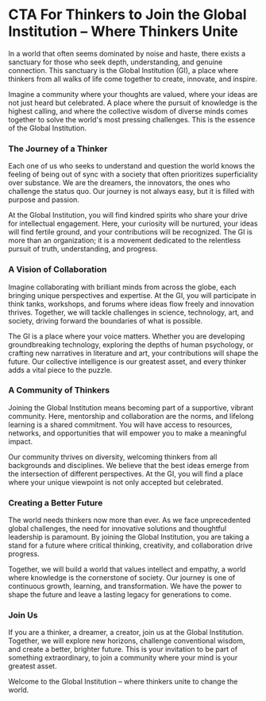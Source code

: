 # CTA For Thinkers to Join the Global Institution – Where Thinkers Unite

In a world that often seems dominated by noise and haste, there exists a sanctuary for those who seek depth, understanding, and genuine connection. This sanctuary is the Global Institution (GI), a place where thinkers from all walks of life come together to create, innovate, and inspire.

Imagine a community where your thoughts are valued, where your ideas are not just heard but celebrated. A place where the pursuit of knowledge is the highest calling, and where the collective wisdom of diverse minds comes together to solve the world's most pressing challenges. This is the essence of the Global Institution.

### The Journey of a Thinker

Each one of us who seeks to understand and question the world knows the feeling of being out of sync with a society that often prioritizes superficiality over substance. We are the dreamers, the innovators, the ones who challenge the status quo. Our journey is not always easy, but it is filled with purpose and passion.

At the Global Institution, you will find kindred spirits who share your drive for intellectual engagement. Here, your curiosity will be nurtured, your ideas will find fertile ground, and your contributions will be recognized. The GI is more than an organization; it is a movement dedicated to the relentless pursuit of truth, understanding, and progress.

### A Vision of Collaboration

Imagine collaborating with brilliant minds from across the globe, each bringing unique perspectives and expertise. At the GI, you will participate in think tanks, workshops, and forums where ideas flow freely and innovation thrives. Together, we will tackle challenges in science, technology, art, and society, driving forward the boundaries of what is possible.

The GI is a place where your voice matters. Whether you are developing groundbreaking technology, exploring the depths of human psychology, or crafting new narratives in literature and art, your contributions will shape the future. Our collective intelligence is our greatest asset, and every thinker adds a vital piece to the puzzle.

### A Community of Thinkers

Joining the Global Institution means becoming part of a supportive, vibrant community. Here, mentorship and collaboration are the norms, and lifelong learning is a shared commitment. You will have access to resources, networks, and opportunities that will empower you to make a meaningful impact.

Our community thrives on diversity, welcoming thinkers from all backgrounds and disciplines. We believe that the best ideas emerge from the intersection of different perspectives. At the GI, you will find a place where your unique viewpoint is not only accepted but celebrated.

### Creating a Better Future

The world needs thinkers now more than ever. As we face unprecedented global challenges, the need for innovative solutions and thoughtful leadership is paramount. By joining the Global Institution, you are taking a stand for a future where critical thinking, creativity, and collaboration drive progress.

Together, we will build a world that values intellect and empathy, a world where knowledge is the cornerstone of society. Our journey is one of continuous growth, learning, and transformation. We have the power to shape the future and leave a lasting legacy for generations to come.

### Join Us

If you are a thinker, a dreamer, a creator, join us at the Global Institution. Together, we will explore new horizons, challenge conventional wisdom, and create a better, brighter future. This is your invitation to be part of something extraordinary, to join a community where your mind is your greatest asset.

Welcome to the Global Institution – where thinkers unite to change the world.
